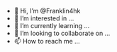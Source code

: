 - 👋 Hi, I’m @Franklin4hk
- 👀 I’m interested in ...
- 🌱 I’m currently learning ...
- 💞️ I’m looking to collaborate on ...
- 📫 How to reach me ...

<!---
Franklin4hk/Franklin4hk is a ✨ special ✨ repository because its `README.md` (this file) appears on your GitHub profile.
You can click the Preview link to take a look at your changes.
--->
